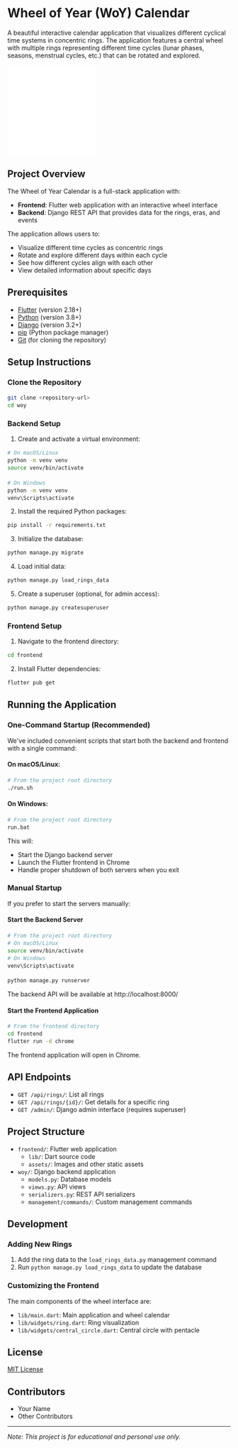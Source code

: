 # Wheel of Year (WoY) Calendar

A beautiful interactive calendar application that visualizes different cyclical time systems in concentric rings. The application features a central wheel with multiple rings representing different time cycles (lunar phases, seasons, menstrual cycles, etc.) that can be rotated and explored.

![Wheel Calendar](frontend/assets/images/symbols/pentacle.svg)

## Project Overview

The Wheel of Year Calendar is a full-stack application with:

- **Frontend**: Flutter web application with an interactive wheel interface
- **Backend**: Django REST API that provides data for the rings, eras, and events

The application allows users to:
- Visualize different time cycles as concentric rings
- Rotate and explore different days within each cycle
- See how different cycles align with each other
- View detailed information about specific days

## Prerequisites

- [Flutter](https://flutter.dev/docs/get-started/install) (version 2.18+)
- [Python](https://www.python.org/downloads/) (version 3.8+)
- [Django](https://www.djangoproject.com/) (version 3.2+)
- [pip](https://pip.pypa.io/en/stable/installation/) (Python package manager)
- [Git](https://git-scm.com/downloads) (for cloning the repository)

## Setup Instructions

### Clone the Repository

```bash
git clone <repository-url>
cd woy
```

### Backend Setup

1. Create and activate a virtual environment:

```bash
# On macOS/Linux
python -m venv venv
source venv/bin/activate

# On Windows
python -m venv venv
venv\Scripts\activate
```

2. Install the required Python packages:

```bash
pip install -r requirements.txt
```

3. Initialize the database:

```bash
python manage.py migrate
```

4. Load initial data:

```bash
python manage.py load_rings_data
```

5. Create a superuser (optional, for admin access):

```bash
python manage.py createsuperuser
```

### Frontend Setup

1. Navigate to the frontend directory:

```bash
cd frontend
```

2. Install Flutter dependencies:

```bash
flutter pub get
```

## Running the Application

### One-Command Startup (Recommended)

We've included convenient scripts that start both the backend and frontend with a single command:

#### On macOS/Linux:

```bash
# From the project root directory
./run.sh
```

#### On Windows:

```bash
# From the project root directory
run.bat
```

This will:
- Start the Django backend server
- Launch the Flutter frontend in Chrome
- Handle proper shutdown of both servers when you exit

### Manual Startup

If you prefer to start the servers manually:

#### Start the Backend Server

```bash
# From the project root directory
# On macOS/Linux
source venv/bin/activate
# On Windows
venv\Scripts\activate

python manage.py runserver
```

The backend API will be available at http://localhost:8000/

#### Start the Frontend Application

```bash
# From the frontend directory
cd frontend
flutter run -d chrome
```

The frontend application will open in Chrome.

## API Endpoints

- `GET /api/rings/`: List all rings
- `GET /api/rings/{id}/`: Get details for a specific ring
- `GET /admin/`: Django admin interface (requires superuser)

## Project Structure

- `frontend/`: Flutter web application
  - `lib/`: Dart source code
  - `assets/`: Images and other static assets
- `woy/`: Django backend application
  - `models.py`: Database models
  - `views.py`: API views
  - `serializers.py`: REST API serializers
  - `management/commands/`: Custom management commands

## Development

### Adding New Rings

1. Add the ring data to the `load_rings_data.py` management command
2. Run `python manage.py load_rings_data` to update the database

### Customizing the Frontend

The main components of the wheel interface are:
- `lib/main.dart`: Main application and wheel calendar
- `lib/widgets/ring.dart`: Ring visualization
- `lib/widgets/central_circle.dart`: Central circle with pentacle

## License

[MIT License](LICENSE)

## Contributors

- Your Name
- Other Contributors

---

*Note: This project is for educational and personal use only.* 